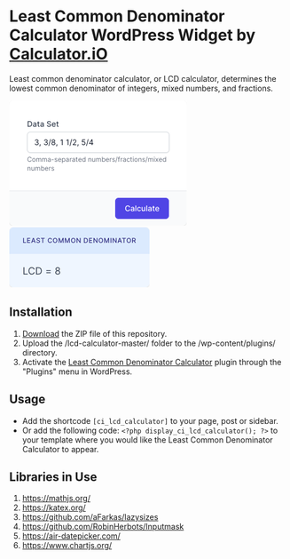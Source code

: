 # Least Common Denominator Calculator WordPress Widget by [Calculator.iO](https://www.calculator.io/ "Calculator.iO Homepage")

Least common denominator calculator, or LCD calculator, determines the lowest common denominator of integers, mixed numbers, and fractions.

![Least Common Denominator Calculator Input Form](/assets/images/screenshot-1.png "Least Common Denominator Calculator Input Form")
![Least Common Denominator Calculator Calculation Results](/assets/images/screenshot-2.png "Least Common Denominator Calculator Calculation Results")

## Installation

1. [Download](https://github.com/pub-calculator-io/age-calculator/archive/refs/heads/master.zip) the ZIP file of this repository.
2. Upload the /lcd-calculator-master/ folder to the /wp-content/plugins/ directory.
3. Activate the [Least Common Denominator Calculator](https://www.calculator.io/lcd-calculator/ "Least Common Denominator Calculator Homepage") plugin through the "Plugins" menu in WordPress.

## Usage
* Add the shortcode `[ci_lcd_calculator]` to your page, post or sidebar.
* Or add the following code: `<?php display_ci_lcd_calculator(); ?>` to your template where you would like the Least Common Denominator Calculator to appear.

## Libraries in Use
1. https://mathjs.org/
2. https://katex.org/
3. https://github.com/aFarkas/lazysizes
4. https://github.com/RobinHerbots/Inputmask
5. https://air-datepicker.com/
6. https://www.chartjs.org/
